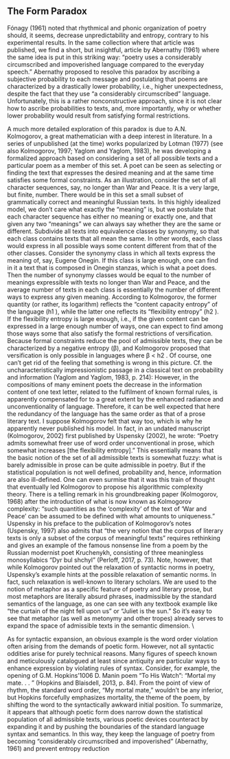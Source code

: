 ## The Form Paradox
Fónagy (1961) noted that rhythmical and phonic organization of poetry should, it
seems, decrease unpredictability and entropy, contrary to his experimental results. In  the same collection where that article was published, we find a short, but insightful, article by Abernathy (1961) where the same idea is put in this striking way: “poetry uses a considerably circumscribed and impoverished language compared to the everyday speech.” Abernathy proposed to resolve this paradox by ascribing a subjective probability to each message and postulating that poems are characterized by a drastically lower probability, i.e., higher unexpectedness, despite the fact
that they use “a considerably circumscribed” language. Unfortunately, this is a
rather nonconstructive approach, since it is not clear how to ascribe probabilities
to texts, and, more importantly, why or whether lower probability would result from
satisfying formal restrictions.

A much more detailed exploration of this paradox is due to A.N. Kolmogorov, a
great mathematician with a deep interest in literature. In a series of unpublished (at
the time) works popularized by Lotman (1977) (see also Kolmogorov, 1997; Yaglom
and Yaglom, 1983), he was developing a formalized approach based on considering
a set of all possible texts and a particular poem as a member of this set. A poet can
be seen as selecting or finding the text that expresses the desired meaning and at the
same time satisfies some formal constraints.  As an illustration, consider the set of all character sequences, say, no longer than War and Peace. It is a very large, but finite, number. There would be in this set a small subset of grammatically correct and meaningful Russian texts. In this highly idealized model, we don’t care what exactly the “meaning” is, but we postulate that each character sequence has either no meaning or exactly one, and that given any two “meanings” we can always say whether they are the same or different. Subdivide all texts into equivalence classes by synonymy, so that each class contains texts that all mean the same. In other words, each class would express in all possible ways
some content different from that of the other classes. Consider the synonymy class
in which all texts express the meaning of, say, Eugene Onegin. If this class is large
enough, one can find in it a text that is composed in Onegin stanzas, which is what
a poet does. Then the number of synonymy classes would be equal to the number of meanings expressible with texts no longer than War and Peace, and the average number of
texts in each class is essentially the number of different ways to express any given
meaning. According to Kolmogorov, the former quantity (or rather, its logarithm)
reflects the “content capacity entropy” of the language (h1 ), while the latter one
reflects its “flexibility entropy” (h2 ). If the flexibility entropy is large enough, i.e.,
if the given content can be expressed in a large enough number of ways, one can expect to find among those ways some that also satisfy the formal restrictions of
versification. Because formal constraints reduce the pool of admissible texts, they
can be characterized by a negative entropy (β), and Kolmogorov proposed that
versification is only possible in languages where β < h2 . Of course, one can’t get rid of the feeling that something is wrong in this picture.  Cf. the uncharacteristically impressionistic passage in a classical text on probability and information (Yaglom and Yaglom, 1983, p. 214):
However, in the compositions of many eminent poets the decrease in the information content of one text letter, related to the fulfilment of known formal rules, is apparently compensated for to a great extent by the enhanced radiance and unconventionality of language. Therefore, it can be well expected that here the redundancy of the language has the same order as that of a prose literary text.  I suppose Kolmogorov felt that way too, which is why he apparently never published his model. In fact, in an undated manuscript (Kolmogorov, 2002) first published by Uspensky (2002), he wrote: “Poetry admits somewhat freer use of word order unconventional in prose, which somewhat increases [the flexibility entropy].” This essentially means that the basic notion of the set of all admissible
texts is somewhat fuzzy: what is barely admissible in prose can be quite admissible
in poetry. But if the statistical population is not well defined, probability and,
hence, information are also ill-defined. One can even surmise that it was this train
of thought that eventually led Kolmogorov to propose his algorithmic complexity
theory. There is a telling remark in his groundbreaking paper (Kolmogorov, 1968)
after the introduction of what is now known as Kolmogorov complexity: “such
quantities as the ‘complexity’ of the text of ‘War and Peace’ can be assumed to
be defined with what amounts to uniqueness.”  Uspensky in his preface to the publication of Kolmogorov’s notes (Uspensky, 1997) also admits that “the very notion that the corpus of literary texts is only a subset of the corpus of meaningful texts” requires rethinking and gives an example of the famous nonsense line from a poem by the Russian modernist
poet Kruchenykh, consisting of three meaningless monosyllabics “Dyr bul shchyl”
(Perloff, 2017, p. 73). Note, however, that while Kolmogorov pointed out the
relaxation of syntactic norms in poetry, Uspensky’s example hints at the possible
relaxation of semantic norms. In fact, such relaxation is well-known to literary scholars. We are used to the notion of metaphor as a specific feature of poetry and literary prose, but most  metaphors are literally absurd phrases, inadmissible by the standard semantics of
the language, as one can see with any textbook example like “the curtain of the
night fell upon us” or “Juliet is the sun.” So it’s easy to see that metaphor (as well as
metonymy and other tropes) already serves to expand the space of admissible texts
in the semantic dimension. \

As for syntactic expansion, an obvious example is the word order violation often arising from the demands of poetic form. However, not all syntactic oddities arise for purely technical reasons. Many figures of speech known and meticulously catalogued at least since antiquity are particular ways to enhance expression by violating rules of syntax. Consider, for example, the opening of G.M. Hopkins’1006 D. Manin
poem “To His Watch”: “Mortal my mate. . . ” (Hopkins and Blaisdell, 2013, p. 84).
From the point of view of rhythm, the standard word order, “My mortal mate,”
wouldn’t be any inferior, but Hopkins forcefully emphasizes mortality, the theme of
the poem, by shifting the word to the syntactically awkward initial position.
To summarize, it appears that although poetic form does narrow down the
statistical population of all admissible texts, various poetic devices counteract
by expanding it and by pushing the boundaries of the standard language syntax
and semantics. In this way, they keep the language of poetry from becoming
“considerably circumscribed and impoverished” (Abernathy, 1961) and prevent entropy reduction
